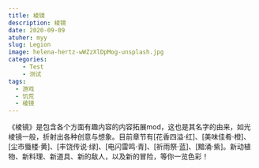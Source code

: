 ```yaml
---
title: 棱镜
description: 棱镜
date: 2020-09-09
atuher: myy
slug: Legion
image: helena-hertz-wWZzXlDpMog-unsplash.jpg
categories:
    - Test
    - 测试
tags:
  - 游戏
  - 饥荒
  - 棱镜
---
```


《棱镜》是包含各个方面有趣内容的内容拓展mod，这也是其名字的由来，如光棱镜一般，折射出各种创意与想象。目前章节有[花香四溢·红]、[美味佳肴·橙]、[尘市蜃楼·黄]、[丰饶传说·绿]、[电闪雷鸣·青]、[祈雨祭·蓝]、[黯涌·紫]。新动植物、新料理、新道具、新的敌人，以及新的冒险，等你一览色彩！

